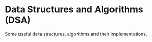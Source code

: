 # Data Structures and Algorithms (DSA)
Some useful data structures, algorithms and their implementations.
